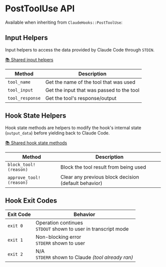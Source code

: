 # PostToolUse API

Available when inheriting from `ClaudeHooks::PostToolUse`:

## Input Helpers
Input helpers to access the data provided by Claude Code through `STDIN`.

[📚 Shared input helpers](COMMON.md#input-helpers)

| Method | Description |
|--------|-------------|
| `tool_name` | Get the name of the tool that was used |
| `tool_input` | Get the input that was passed to the tool |
| `tool_response` | Get the tool's response/output |

## Hook State Helpers
Hook state methods are helpers to modify the hook's internal state (`output_data`) before yielding back to Claude Code.

[📚 Shared hook state methods](COMMON.md#hook-state-methods)

| Method | Description |
|--------|-------------|
| `block_tool!(reason)` | Block the tool result from being used |
| `approve_tool!(reason)` | Clear any previous block decision (default behavior) |

## Hook Exit Codes

| Exit Code | Behavior |
|-----------|----------|
| `exit 0` | Operation continues<br/>`STDOUT` shown to user in transcript mode |
| `exit 1` | Non-blocking error<br/>`STDERR` shown to user |
| `exit 2` | N/A<br/>`STDERR` shown to Claude *(tool already ran)* |